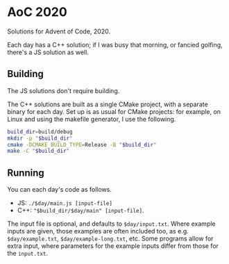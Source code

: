 # AoC 2020
Solutions for Advent of Code, 2020.

Each day has a C++ solution; if I was busy that morning, or fancied golfing,
there's a JS solution as well.


## Building
The JS solutions don't require building.

The C++ solutions are built as a single CMake project, with a separate binary
for each day. Set up is as usual for CMake projects: for example, on Linux and
using the makefile generator, I use the following.

```bash
build_dir=build/debug
mkdir -p "$build_dir"
cmake -DCMAKE_BUILD_TYPE=Release -B "$build_dir"
make -C "$build_dir"
```


## Running
You can each day's code as follows.

-   JS: `./$day/main.js [input-file]`
-   C++: `"$build_dir/$day/main" [input-file]`.

The input file is optional, and defaults to `$day/input.txt`. Where example
inputs are given, those examples are often included too, as e.g.
`$day/example.txt`, `$day/example-long.txt`, etc. Some programs allow for extra
input, where parameters for the example inputs differ from those for the
`input.txt`.
